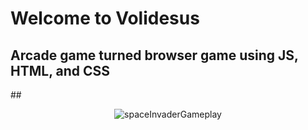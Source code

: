 # Welcome to Volidesus
## Arcade game turned browser game using JS, HTML, and CSS
##<p align="center">![spaceInvaderGameplay](https://github.com/volidesus/volidesus.github.io/assets/156522750/085e8036-1ec3-4725-9fa9-78aceacf4381)</p>
